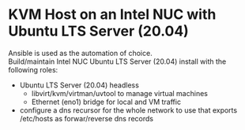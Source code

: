 # KVM Host on an Intel NUC with Ubuntu LTS Server (20.04)

Ansible is used as the automation of choice.  
Build/maintain Intel NUC Ubuntu LTS Server (20.04) install with the following roles:

* Ubuntu LTS Server (20.04) headless
  * libvirt/kvm/virtman/uvtool to manage virtual machines
  * Ethernet (eno1) bridge for local and VM traffic
* configure a dns recursor for the whole network to use that exports /etc/hosts as forwar/reverse dns records
